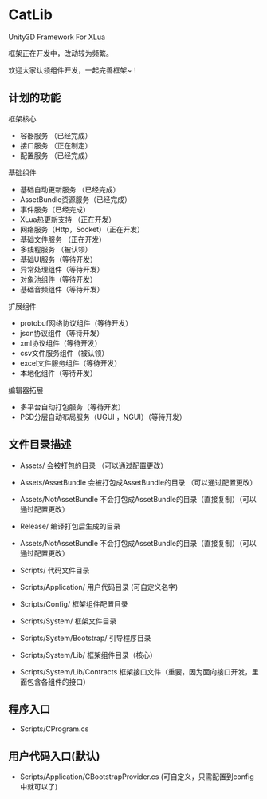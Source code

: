 # CatLib
Unity3D Framework For XLua

框架正在开发中，改动较为频繁。

欢迎大家认领组件开发，一起完善框架~！

## 计划的功能

框架核心
* 容器服务 （已经完成）
* 接口服务 （正在制定）
* 配置服务 （已经完成）

基础组件
* 基础自动更新服务 （已经完成）
* AssetBundle资源服务（已经完成）
* 事件服务（已经完成）
* XLua热更新支持 （正在开发）
* 网络服务（Http，Socket）（正在开发）
* 基础文件服务 （正在开发）
* 多线程服务 （被认领）
* 基础UI服务（等待开发）
* 异常处理组件（等待开发）
* 对象池组件（等待开发）
* 基础音频组件（等待开发）

扩展组件
* protobuf网络协议组件（等待开发）
* json协议组件（等待开发）
* xml协议组件（等待开发）
* csv文件服务组件（被认领）
* excel文件服务组件（等待开发）
* 本地化组件（等待开发）

编辑器拓展
* 多平台自动打包服务（等待开发）
* PSD分层自动布局服务（UGUI ，NGUI）（等待开发）

## 文件目录描述
* Assets/ 会被打包的目录 （可以通过配置更改）
* Assets/AssetBundle 会被打包成AssetBundle的目录 （可以通过配置更改）
* Assets/NotAssetBundle 不会打包成AssetBundle的目录（直接复制）（可以通过配置更改）

* Release/ 编译打包后生成的目录

* Assets/NotAssetBundle 不会打包成AssetBundle的目录（直接复制）（可以通过配置更改）
* Scripts/ 代码文件目录
* Scripts/Application/ 用户代码目录 (可自定义名字)
* Scripts/Config/ 框架组件配置目录
* Scripts/System/ 框架文件目录
* Scripts/System/Bootstrap/ 引导程序目录
* Scripts/System/Lib/ 框架组件目录（核心）
* Scripts/System/Lib/Contracts 框架接口文件（重要，因为面向接口开发，里面包含各组件的接口）

## 程序入口
* Scripts/CProgram.cs

## 用户代码入口(默认)
* Scripts/Application/CBootstrapProvider.cs (可自定义，只需配置到config中就可以了)

